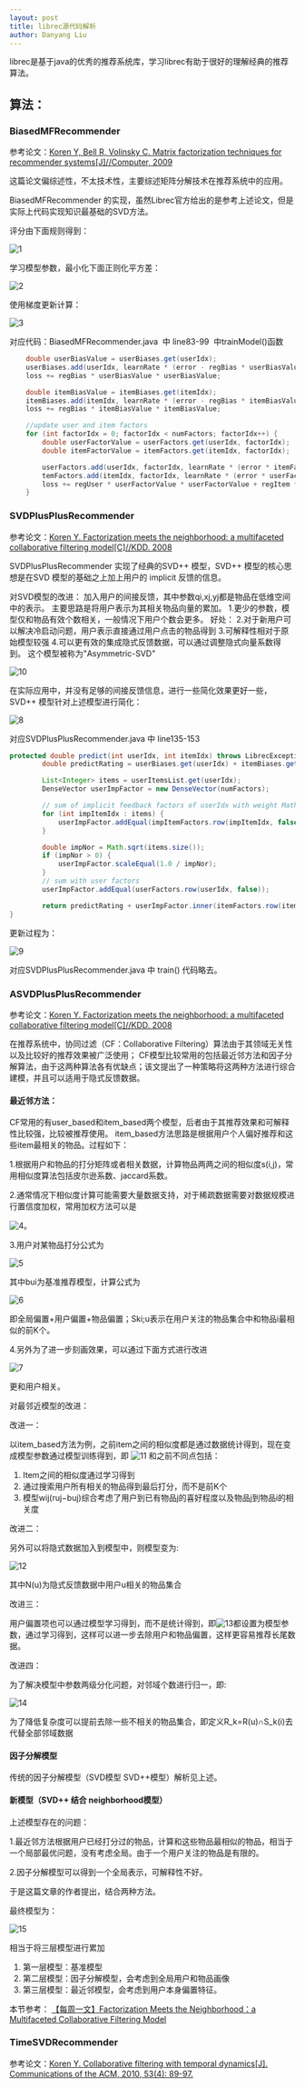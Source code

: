 ```yaml
---
layout: post
title: librec源代码解析
author: Danyang Liu
---
```


librec是基于java的优秀的推荐系统库，学习librec有助于很好的理解经典的推荐算法。


## 算法：


### BiasedMFRecommender
参考论文：[Koren Y, Bell R, Volinsky C. Matrix factorization techniques for recommender systems[J]//Computer, 2009](http://ieeexplore.ieee.org/stamp/stamp.jsp?arnumber=5197422&tag=1)

这篇论文偏综述性，不太技术性，主要综述矩阵分解技术在推荐系统中的应用。

BiasedMFRecommender 的实现，虽然Librec官方给出的是参考上述论文，但是实际上代码实现知识最基础的SVD方法。

评分由下面规则得到：

![1](../images/alg/svd_BiasedMF/predict.png)

学习模型参数，最小化下面正则化平方差：

![2](../images/alg/svd_BiasedMF/target.png)

使用梯度更新计算：

![3](../images/alg/svd_BiasedMF/update.png)

对应代码：BiasedMFRecommender.java  中 line83-99  中trainModel()函数

```java
    double userBiasValue = userBiases.get(userIdx);
    userBiases.add(userIdx, learnRate * (error - regBias * userBiasValue));
    loss += regBias * userBiasValue * userBiasValue;

    double itemBiasValue = itemBiases.get(itemIdx);
    itemBiases.add(itemIdx, learnRate * (error - regBias * itemBiasValue));
    loss += regBias * itemBiasValue * itemBiasValue;

    //update user and item factors
    for (int factorIdx = 0; factorIdx < numFactors; factorIdx++) {
        double userFactorValue = userFactors.get(userIdx, factorIdx);
        double itemFactorValue = itemFactors.get(itemIdx, factorIdx);

        userFactors.add(userIdx, factorIdx, learnRate * (error * itemFactorValue - regUser * userFactorValue));
        temFactors.add(itemIdx, factorIdx, learnRate * (error * userFactorValue - regItem * itemFactorValue));
        loss += regUser * userFactorValue * userFactorValue + regItem * itemFactorValue * itemFactorValue;
    }
```


### SVDPlusPlusRecommender

参考论文：[Koren Y. Factorization meets the neighborhood: a multifaceted collaborative filtering model[C]//KDD. 2008
](http://dl.acm.org/citation.cfm?id=1401944)

SVDPlusPlusRecommender 实现了经典的SVD++ 模型，SVD++ 模型的核心思想是在SVD 模型的基础之上加上用户的 implicit 反馈的信息。

对SVD模型的改进：
加入用户的间接反馈，其中参数qi,xj,yj都是物品在低维空间中的表示。 主要思路是将用户表示为其相关物品向量的累加。 
1.更少的参数，模型仅和物品有效个数相关，一般情况下用户个数会更多。 好处：
2.对于新用户可以解决冷启动问题，用户表示直接通过用户点击的物品得到
3.可解释性相对于原始模型较强
4.可以更有效的集成隐式反馈数据，可以通过调整隐式向量系数得到。
这个模型被称为"Asymmetric-SVD"

![10](../images/alg/svd++/svd++_3.png)

在实际应用中，并没有足够的间接反馈信息，进行一些简化效果更好一些，SVD++ 模型针对上述模型进行简化：

![8](../images/alg/svd++/svd++_1.png)

对应SVDPlusPlusRecommender.java 中 line135-153

```java
protected double predict(int userIdx, int itemIdx) throws LibrecException {
        double predictRating = userBiases.get(userIdx) + itemBiases.get(itemIdx) + globalMean;

        List<Integer> items = userItemsList.get(userIdx);
        DenseVector userImpFactor = new DenseVector(numFactors);

        // sum of implicit feedback factors of userIdx with weight Math.sqrt(1.0 / userItemsList.get(userIdx).size())
        for (int impItemIdx : items) {
            userImpFactor.addEqual(impItemFactors.row(impItemIdx, false));
        }

        double impNor = Math.sqrt(items.size());
        if (impNor > 0) {
            userImpFactor.scaleEqual(1.0 / impNor);
        }
        // sum with user factors
        userImpFactor.addEqual(userFactors.row(userIdx, false));

        return predictRating + userImpFactor.inner(itemFactors.row(itemIdx, false));
}
```
更新过程为：

![9](../images/alg/svd++/svd++_2.png)

对应SVDPlusPlusRecommender.java 中 train() 代码略去。


### ASVDPlusPlusRecommender
参考论文：[Koren Y. Factorization meets the neighborhood: a multifaceted collaborative filtering model[C]//KDD. 2008
](http://dl.acm.org/citation.cfm?id=1401944)

在推荐系统中，协同过滤（CF：Collaborative Filtering）算法由于其领域无关性以及比较好的推荐效果被广泛使用； 
CF模型比较常用的包括最近邻方法和因子分解算法，由于这两种算法各有优缺点；该文提出了一种策略将这两种方法进行综合建模，并且可以适用于隐式反馈数据。

#### 最近邻方法：

CF常用的有user_based和item_based两个模型，后者由于其推荐效果和可解释性比较强，比较被推荐使用。 
item_based方法思路是根据用户个人偏好推荐和这些item最相关的物品。过程如下：

1.根据用户和物品的打分矩阵或者相关数据，计算物品两两之间的相似度s(i,j)，常用相似度算法包括皮尔逊系数、jaccard系数。

2.通常情况下相似度计算可能需要大量数据支持，对于稀疏数据需要对数据规模进行置信度加权，常用加权方法可以是

![4](../images/alg/asvd++/n1.png)。

3.用户对某物品打分公式为

![5](../images/alg/asvd++/n2.png)

其中bui为基准推荐模型，计算公式为

![6](../images/alg/asvd++/n3.png)

即全局偏置+用户偏置+物品偏置；Ski;u表示在用户关注的物品集合中和物品i最相似的前K个。

4.另外为了进一步刻画效果，可以通过下面方式进行改进

![7](../images/alg/asvd++/n4.png)

更和用户相关。

对最邻近模型的改进：

改进一：

以item_based方法为例，之前item之间的相似度都是通过数据统计得到，现在变成模型参数通过模型训练得到，即
![11](../images/alg/asvd++/n5.png)
和之前不同点包括： 
1. Item之间的相似度通过学习得到 
2. 通过搜索用户所有相关的物品得到最后打分，而不是前K个 
3. 模型wij(ruj−buj)综合考虑了用户到已有物品j的喜好程度以及物品j到物品i的相关度

改进二：

另外可以将隐式数据加入到模型中，则模型变为:

![12](../images/alg/asvd++/n6.png)

其中N(u)为隐式反馈数据中用户u相关的物品集合

改进三：

用户偏置项也可以通过模型学习得到，而不是统计得到，即![13](../images/alg/asvd++/n7.png)都设置为模型参数，通过学习得到，这样可以进一步去除用户和物品偏置，这样更容易推荐长尾数据。

改进四：

为了解决模型中参数两级分化问题，对邻域个数进行归一，即:

![14](../images/alg/asvd++/n8.png)

为了降低复杂度可以提前去除一些不相关的物品集合，即定义R_k=R(u)∩S_k(i)去代替全部邻域数据

#### 因子分解模型

传统的因子分解模型（SVD模型 SVD++模型）解析见上述。

#### 新模型（SVD++ 结合 neighborhood模型）

上述模型存在的问题：

1.最近邻方法根据用户已经打分过的物品，计算和这些物品最相似的物品，相当于一个局部最优问题，没有考虑全局。由于一个用户关注的物品是有限的。

2.因子分解模型可以得到一个全局表示，可解释性不好。

于是这篇文章的作者提出，结合两种方法。

最终模型为：

![15](../images/alg/asvd++/n9.png)

相当于将三层模型进行累加 
1. 第一层模型：基准模型 
2. 第二层模型：因子分解模型，会考虑到全局用户和物品画像 
3. 第三层模型：最近邻模型，会考虑到用户本身偏置特征。


本节参考：
[ 【每周一文】Factorization Meets the Neighborhood：a Multifaceted Collaborative Filtering Model](http://blog.csdn.net/fangqingan_java/article/details/50762296)


### TimeSVDRecommender

参考论文：[Koren Y. Collaborative filtering with temporal dynamics[J]. Communications of the ACM, 2010, 53(4): 89-97.](http://citeseerx.ist.psu.edu/viewdoc/download?doi=10.1.1.379.1951&rep=rep1&type=pdf)




